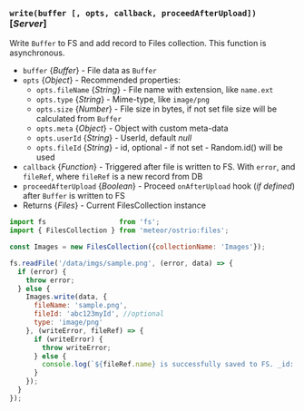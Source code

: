 ### `write(buffer [, opts, callback, proceedAfterUpload])` [*Server*]

Write `Buffer` to FS and add record to Files collection. This function is asynchronous.

- `buffer` {*Buffer*} - File data as `Buffer`
- `opts` {*Object*} - Recommended properties:
  - `opts.fileName` {*String*} - File name with extension, like `name.ext`
  - `opts.type` {*String*} - Mime-type, like `image/png`
  - `opts.size` {*Number*} - File size in bytes, if not set file size will be calculated from `Buffer`
  - `opts.meta` {*Object*} - Object with custom meta-data
  - `opts.userId` {*String*} - UserId, default *null*
  - `opts.fileId` {*String*} - id, optional - if not set - Random.id() will be used
- `callback` {*Function*} - Triggered after file is written to FS. With `error`, and `fileRef`, where `fileRef` is a new record from DB
- `proceedAfterUpload` {*Boolean*} - Proceed `onAfterUpload` hook (*if defined*) after `Buffer` is written to FS
- Returns {*Files*} - Current FilesCollection instance

```js
import fs                  from 'fs';
import { FilesCollection } from 'meteor/ostrio:files';

const Images = new FilesCollection({collectionName: 'Images'});

fs.readFile('/data/imgs/sample.png', (error, data) => {
  if (error) {
    throw error;
  } else {
    Images.write(data, {
      fileName: 'sample.png',
      fileId: 'abc123myId', //optional
      type: 'image/png'
    }, (writeError, fileRef) => {
      if (writeError) {
        throw writeError;
      } else {
        console.log(`${fileRef.name} is successfully saved to FS. _id: ${fileRef._id}`);
      }
    });
  }
});
```

